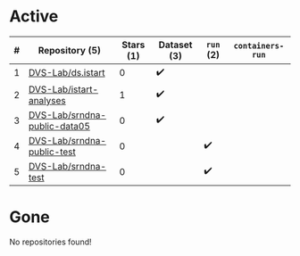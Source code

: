 # Active
| # | Repository (5) | Stars (1) | Dataset (3) | `run` (2) | `containers-run` |
| --- | --- | --- | --- | --- | --- |
| 1 | [DVS-Lab/ds.istart](https://github.com/DVS-Lab/ds.istart) | 0 | :heavy_check_mark: |  |  |
| 2 | [DVS-Lab/istart-analyses](https://github.com/DVS-Lab/istart-analyses) | 1 | :heavy_check_mark: |  |  |
| 3 | [DVS-Lab/srndna-public-data05](https://github.com/DVS-Lab/srndna-public-data05) | 0 | :heavy_check_mark: |  |  |
| 4 | [DVS-Lab/srndna-public-test](https://github.com/DVS-Lab/srndna-public-test) | 0 |  | :heavy_check_mark: |  |
| 5 | [DVS-Lab/srndna-test](https://github.com/DVS-Lab/srndna-test) | 0 |  | :heavy_check_mark: |  |

# Gone
No repositories found!
